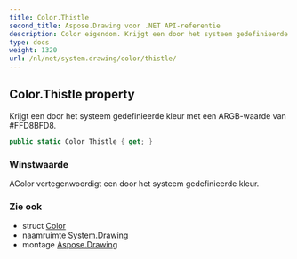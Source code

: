 ```yaml
---
title: Color.Thistle
second_title: Aspose.Drawing voor .NET API-referentie
description: Color eigendom. Krijgt een door het systeem gedefinieerde kleur met een ARGBwaarde van FFD8BFD8.
type: docs
weight: 1320
url: /nl/net/system.drawing/color/thistle/
---
```

## Color.Thistle property

Krijgt een door het systeem gedefinieerde kleur met een ARGB-waarde van #FFD8BFD8.

```csharp
public static Color Thistle { get; }
```

### Winstwaarde

AColor vertegenwoordigt een door het systeem gedefinieerde kleur.

### Zie ook

* struct [Color](../)
* naamruimte [System.Drawing](../../color/)
* montage [Aspose.Drawing](../../../)


